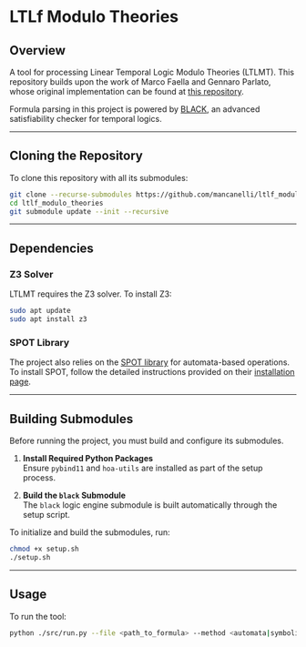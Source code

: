 # **LTLf Modulo Theories**

## **Overview**
A tool for processing Linear Temporal Logic Modulo Theories (LTLMT). This repository builds upon the work of Marco Faella and Gennaro Parlato, whose original implementation can be found at [this repository](https://bitbucket.org/mfaella/ltlf-modulo-theories/src/master/).

Formula parsing in this project is powered by [BLACK](https://github.com/black-sat/black), an advanced satisfiability checker for temporal logics.

---

## **Cloning the Repository**

To clone this repository with all its submodules:
```bash
git clone --recurse-submodules https://github.com/mancanelli/ltlf_modulo_theories
cd ltlf_modulo_theories
git submodule update --init --recursive
```

---

## **Dependencies**

### **Z3 Solver**
LTLMT requires the Z3 solver. To install Z3:
```bash
sudo apt update
sudo apt install z3
```

### **SPOT Library**
The project also relies on the [SPOT library](https://spot.lre.epita.fr/) for automata-based operations. To install SPOT, follow the detailed instructions provided on their [installation page](https://spot.lre.epita.fr/install.html).

---

## **Building Submodules**

Before running the project, you must build and configure its submodules.

1. **Install Required Python Packages**  
   Ensure `pybind11` and `hoa-utils` are installed as part of the setup process.

2. **Build the `black` Submodule**  
   The `black` logic engine submodule is built automatically through the setup script.

To initialize and build the submodules, run:
```bash
chmod +x setup.sh
./setup.sh
```

---

## **Usage**

To run the tool:

```bash
python ./src/run.py --file <path_to_formula> --method <automata|symbolic>
```
